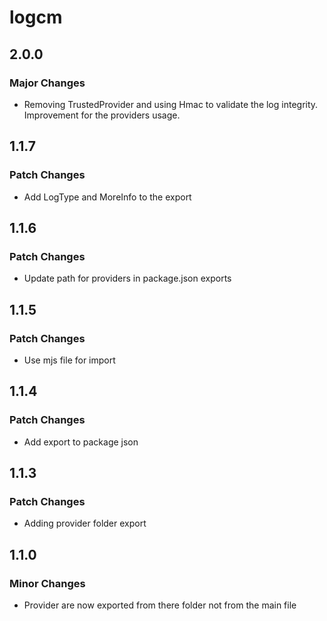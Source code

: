 # logcm

## 2.0.0

### Major Changes

- Removing TrustedProvider and using Hmac to validate the log integrity. Improvement for the providers usage.

## 1.1.7

### Patch Changes

- Add LogType and MoreInfo to the export

## 1.1.6

### Patch Changes

- Update path for providers in package.json exports

## 1.1.5

### Patch Changes

- Use mjs file for import

## 1.1.4

### Patch Changes

- Add export to package json

## 1.1.3

### Patch Changes

- Adding provider folder export

## 1.1.0

### Minor Changes

- Provider are now exported from there folder not from the main file
